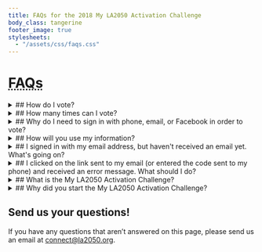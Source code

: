 ```yaml
---
title: FAQs for the 2018 My LA2050 Activation Challenge
body_class: tangerine
footer_image: true
stylesheets:
  - "/assets/css/faqs.css"
---
```


<h1><abbr title="Frequently Asked Questions">FAQs</abbr></h1>



<details class="faq" markdown="1">

<summary markdown="1">
## How do I vote?
</summary>

Visit [activation.la2050.org](https://activation.la2050.org) to start the voting process.


If you need additonal assistance, check out this [step-by-step guide](https://www.dropbox.com/s/tk93k2bk1rmqz17/Step-By-Step%20Voting%20Guide%20for%20the%202018%20My%20LA2050%20Activation%20Challenge%20%281%29.pdf?dl=0) on how to vote. 


</details>



<details class="faq" markdown="1">

<summary markdown="1">
## How many times can I vote?
</summary>

You can only vote once per goal category, for a total of 5 votes. It is not required that you use all 5 of your votes, but we encourage you to do so! If you'd like to read about finalists you're less familiar with before you vote, we have all of the [finalists' submissions](https://activation.la2050.org/finalists/) posted and available.

</details>



<details class="faq" markdown="1">

<summary markdown="1">
## Why do I need to sign in with phone, email, or Facebook in order to vote?
</summary>

The short answer: we want to make sure you’re not a bot. We’re asking for this information for authentication purposes and to ensure that we are not receiving multiple voting forms from one individual.

</details>



<details class="faq" markdown="1">

<summary markdown="1">
## How will you use my information?
</summary>

We definitely won’t spam you. We will only contact you if you opt-in to our LA2050 newsletter (which you should for great jobs, events, news, and LA love in general!) We will not distribute your information or sell it to a third party, promise.

</details>



<details class="faq" markdown="1">

<summary markdown="1">
## I signed in with my email address, but haven't received an email yet. What's going on?
</summary>

If you entered your email address correctly, but don’t see a confirmation message, please check your spam folder. If you still don’t see it after several minutes, either contact us at [connect@la2050.org](mailto:connect@la2050.org) or try using another method to confirm your votes (e.g., phone or email).

</details>



<details class="faq" markdown="1">

<summary markdown="1">
## I clicked on the link sent to my email (or entered the code sent to my phone) and received an error message. What should I do?
</summary>

It’s possible that the link or code has expired. If this is the case, you should be able to resend the code or email in order to confirm your votes. You also may have encountered this error message because you switched devices. It’s important that you complete the voting process on the same device that you started it on. Go back to your original device, and try again!

</details>



<details class="faq" markdown="1">

<summary markdown="1">
## What is the My LA2050 Activation Challenge?
</summary>

The My LA2050 Activation Challenge  is an open call for ideas to activate 100,000 Angelenos to make Los Angeles the best place to learn, create, play, connect, and live. A total of $1M will be awarded among five organizations—one per goal category—to implement their ideas to engage Angelenos. Each organization will receive a total of $200,000 over two years to support its efforts.

LA2050 will commit to a two-year partnership with the winners—leveraging its resources, assets, and networks to help the activations succeed. Together, the winning organizations, LA2050, and Angelenos will produce five major wins for the region that will change the course of our future.

</details>



<details class="faq" markdown="1">

<summary markdown="1">
## Why did you start the My LA2050 Activation Challenge?
</summary>

The My LA2050 Activation Challenge represents a pivot from the past four My LA2050 grants challenges. This challenge is focused on building, organizing, and supporting a united LA2050 community to take action and produce the LA we all dream of.

We’ve been inspired by the sparks of activism we’ve seen, but by traditional measures, LA has lacked civic engagement on a local level. We’re hoping that this activation challenge can help address barriers to civic engagement and create mechanisms to direct energy into local change.

</details>



## Send us your questions!

If you have any questions that aren’t answered on this page, please send us an email at [connect@la2050.org](mailto:connect@la2050.org).


